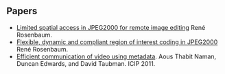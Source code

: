 ## Papers
  * [Limited spatial access in JPEG2000 for remote image editing](http://www.informatik.uni-rostock.de/~sanction/publications/Rosenbaum-VIIP04b.pdf) René Rosenbaum.
  * [Flexible, dynamic and compliant region of interest coding in JPEG2000](http://vcg.informatik.uni-rostock.de/~sanction/publications/Rosenbaum-ICIP02.pdf) René Rosenbaum.
  * [Efficient communication of video using metadata](http://ivmp.unsw.edu.au/~aousn/pdf/icip2011.pdf). Aous Thabit Naman, Duncan Edwards, and David Taubman. ICIP 2011.
